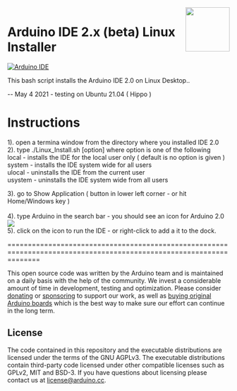 <img src="https://content.arduino.cc/website/Arduino_logo_teal.svg" height="100" align="right" />

# Arduino IDE 2.x (beta) Linux Installer

[![Arduino IDE](https://github.com/arduino/arduino-ide/workflows/Arduino%20IDE/badge.svg)](https://github.com/arduino/arduino-ide/actions?query=workflow%3A%22Arduino+IDE%22)

This bash script installs the Arduino IDE 2.0 on Linux Desktop..

--  May 4 2021 - testing on Ubuntu 21.04 ( Hippo )

# Instructions

1). open a termina window from the directory where you installed IDE 2.0<br>
2). type ./Linux_Install.sh [option] where option is one of the following<br>
	local   - installs the IDE for the local user only ( default is no option is given )<br>
	system  - installs the IDE system wide for all users<br>
	ulocal  - uninstalls the IDE from the current user<br>
	usystem - uninstalls the IDE system wide from all users<br>
	
3). go to Show Application ( button in lower left corner - or hit Home/Windows key )<br><br>
4). type Arduino in the search bar - you should see an icon for Arduino 2.0   <img src="https://raw.githubusercontent.com/ArduinoShop/arduino-ide/Linux_Install/arduino2.png" align="center" /><br>
5). click on the icon to run the IDE - or right-click to add a it to the dock.




	

====================================================================================================================


This open source code was written by the Arduino team and is maintained on a daily basis with the help of the community. We invest a considerable amount of time in development, testing and optimization. Please consider [donating](https://www.arduino.cc/en/donate/) or [sponsoring](https://github.com/sponsors/arduino) to support our work, as well as [buying original Arduino boards](https://store.arduino.cc/) which is the best way to make sure our effort can continue in the long term.

## License

The code contained in this repository and the executable distributions are licensed under the terms of the GNU AGPLv3. The executable distributions contain third-party code licensed under other compatible licenses such as GPLv2, MIT and BSD-3. If you have questions about licensing please contact us at [license@arduino.cc](mailto:license@arduino.cc).

